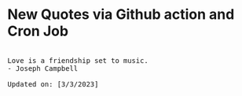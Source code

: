 # New Quotes via Github action and Cron Job

<pre>
<!-- #quote -->
Love is a friendship set to music.
- Joseph Campbell

Updated on: [3/3/2023]
<!-- #quoteEnd -->
</pre>
